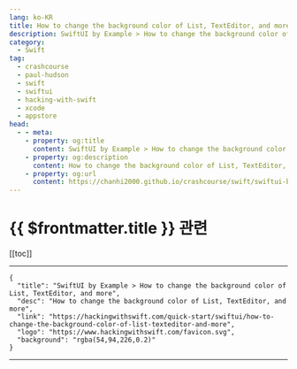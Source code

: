 ```yaml
---
lang: ko-KR
title: How to change the background color of List, TextEditor, and more
description: SwiftUI by Example > How to change the background color of List, TextEditor, and more
category:
  - Swift
tag: 
  - crashcourse
  - paul-hudson
  - swift
  - swiftui
  - hacking-with-swift
  - xcode
  - appstore
head:
  - - meta:
    - property: og:title
      content: SwiftUI by Example > How to change the background color of List, TextEditor, and more
    - property: og:description
      content: How to change the background color of List, TextEditor, and more
    - property: og:url
      content: https://chanhi2000.github.io/crashcourse/swift/swiftui-by-example/16-transforming-views/how-to-change-the-background-color-of-list-texteditor-and-more.html
---
```


# {{ $frontmatter.title }} 관련

[[toc]]

---

```component VPCard
{
  "title": "SwiftUI by Example > How to change the background color of List, TextEditor, and more",
  "desc": "How to change the background color of List, TextEditor, and more",
  "link": "https://hackingwithswift.com/quick-start/swiftui/how-to-change-the-background-color-of-list-texteditor-and-more",
  "logo": "https://www.hackingwithswift.com/favicon.svg",
  "background": "rgba(54,94,226,0.2)"
}
```

---

<TagLinks />